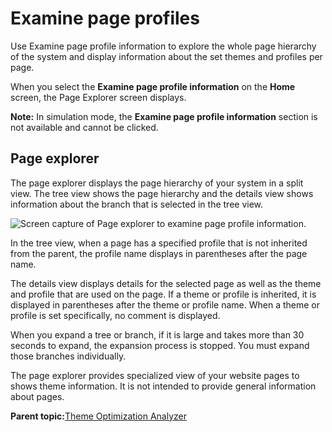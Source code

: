 # Examine page profiles

Use Examine page profile information to explore the whole page hierarchy of the system and display information about the set themes and profiles per page.

When you select the **Examine page profile information** on the **Home** screen, the Page Explorer screen displays.

**Note:** In simulation mode, the **Examine page profile information** section is not available and cannot be clicked.

## Page explorer

The page explorer displays the page hierarchy of your system in a split view. The tree view shows the page hierarchy and the details view shows information about the branch that is selected in the tree view.

![Screen capture of Page explorer to examine page profile information.](../images/themeopt_an_page_explorer.JPG)

In the tree view, when a page has a specified profile that is not inherited from the parent, the profile name displays in parentheses after the page name.

The details view displays details for the selected page as well as the theme and profile that are used on the page. If a theme or profile is inherited, it is displayed in parentheses after the theme or profile name. When a theme or profile is set specifically, no comment is displayed.

When you expand a tree or branch, if it is large and takes more than 30 seconds to expand, the expansion process is stopped. You must expand those branches individually.

The page explorer provides specialized view of your website pages to shows theme information. It is not intended to provide general information about pages.

**Parent topic:**[Theme Optimization Analyzer](../dev-theme/themeopt_an_analyzer.md)

